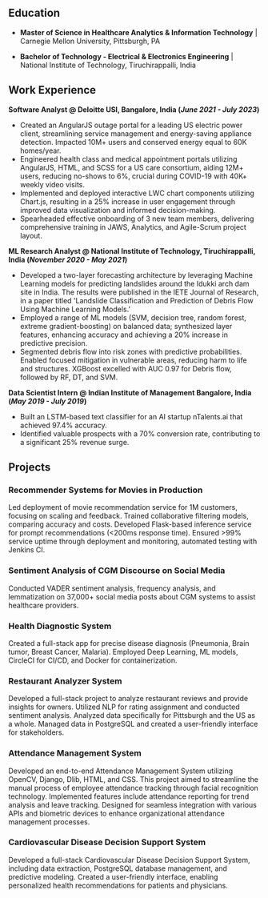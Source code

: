 
## Education
- **Master of Science in Healthcare Analytics & Information Technology** | Carnegie Mellon University, Pittsburgh, PA 

- **Bachelor of Technology - Electrical & Electronics Engineering** | National Institute of Technology, Tiruchirappalli, India 

## Work Experience
**Software Analyst @ Deloitte USI, Bangalore, India (_June 2021 - July 2023_)**
- Created an AngularJS outage portal for a leading US electric power client, streamlining service management and energy-saving appliance detection. Impacted 10M+ users and conserved energy equal to 60K homes/year.
- Engineered health class and medical appointment portals utilizing AngularJS, HTML, and SCSS for a US care consortium, aiding 12M+ users, reducing no-shows to 6%, crucial during COVID-19 with 40K+ weekly video visits.
- Implemented and deployed interactive LWC chart components utilizing Chart.js, resulting in a 25% increase in user engagement through improved data visualization and informed decision-making.
- Spearheaded effective onboarding of 3 new team members, delivering comprehensive training in JAWS, Analytics, and Agile-Scrum project layout.

**ML Research Analyst @ National Institute of Technology, Tiruchirappalli, India (_November 2020 - May 2021_)**
- Developed a two-layer forecasting architecture by leveraging Machine Learning models for predicting landslides around the Idukki arch dam site in India. The results were published in the IETE Journal of Research, in a paper titled 'Landslide Classification and Prediction of Debris Flow Using Machine Learning Models.'
- Employed a range of ML models (SVM, decision tree, random forest, extreme gradient-boosting) on balanced data; synthesized layer features, enhancing accuracy and achieving a 20% increase in predictive precision.
- Segmented debris flow into risk zones with predictive probabilities. Enabled focused mitigation in vulnerable areas, reducing harm to life and structures. XGBoost excelled with AUC 0.97 for Debris flow, followed by RF, DT, and SVM.

**Data Scientist Intern @ Indian Institute of Management Bangalore, India (_May 2019 - July 2019_)**
- Built an LSTM-based text classifier for an AI startup nTalents.ai that achieved 97.4% accuracy.
- Identified valuable prospects with a 70% conversion rate, contributing to a significant 25% revenue surge.

## Projects
### Recommender Systems for Movies in Production
Led deployment of movie recommendation service for 1M customers, focusing on scaling and feedback. Trained collaborative filtering models, comparing accuracy and costs. Developed Flask-based inference service for prompt recommendations (<200ms response time). Ensured >99% service uptime through deployment and monitoring, automated testing with Jenkins CI.

### Sentiment Analysis of CGM Discourse on Social Media
Conducted VADER sentiment analysis, frequency analysis, and lemmatization on 37,000+ social media posts about CGM systems to assist healthcare providers.

### Health Diagnostic System
Created a full-stack app for precise disease diagnosis (Pneumonia, Brain tumor, Breast Cancer, Malaria). Employed Deep Learning, ML models, CircleCI for CI/CD, and Docker for containerization.

### Restaurant Analyzer System
Developed a full-stack project to analyze restaurant reviews and provide insights for owners. Utilized NLP for rating assignment and conducted sentiment analysis. Analyzed data specifically for Pittsburgh and the US as a whole. Managed data in PostgreSQL and created a user-friendly interface for stakeholders. 

### Attendance Management System
Developed an end-to-end Attendance Management System utilizing OpenCV, Django, Dlib, HTML, and CSS. This project aimed to streamline the manual process of employee attendance tracking through facial recognition technology. Implemented features include attendance reporting for trend analysis and leave tracking. Designed for seamless integration with various APIs and biometric devices to enhance organizational attendance management processes.

### Cardiovascular Disease Decision Support System
Developed a full-stack Cardiovascular Disease Decision Support System, including data extraction, PostgreSQL database management, and predictive modeling. Created a user-friendly interface, enabling personalized health recommendations for patients and physicians.
